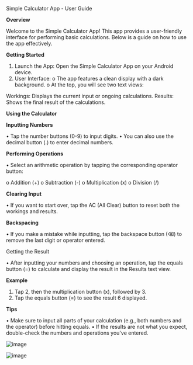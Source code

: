 Simple Calculator App - User Guide

**Overview**

Welcome to the Simple Calculator App! 
This app provides a user-friendly interface for performing basic calculations. 
Below is a guide on how to use the app effectively.

**Getting Started**

1.	Launch the App: Open the Simple Calculator App on your Android device.
2.	User Interface:
o	The app features a clean display with a dark background.
o	At the top, you will see two text views:

Workings: Displays the current input or ongoing calculations.
Results: Shows the final result of the calculations.

**Using the Calculator**

**Inputting Numbers**

•	Tap the number buttons (0-9) to input digits.
•	You can also use the decimal button (.) to enter decimal numbers.

**Performing Operations**

•	Select an arithmetic operation by tapping the corresponding operator button:

o	Addition (+)
o	Subtraction (-)
o	Multiplication (x)
o	Division (/)

**Clearing Input**

•	If you want to start over, tap the AC (All Clear) button to reset both the workings and results.

**Backspacing**

•	If you make a mistake while inputting, tap the backspace button (⌫) to remove the last digit or operator entered.

Getting the Result

•	After inputting your numbers and choosing an operation, tap the equals button (=) to calculate and display the result in the Results text view.

**Example**

1.	Tap 2, then the multiplication button (x), followed by 3.
2.	Tap the equals button (=) to see the result 6 displayed.
   
**Tips**

•	Make sure to input all parts of your calculation (e.g., both numbers and the operator) before hitting equals.
•	If the results are not what you expect, double-check the numbers and operations you've entered.


![image](https://github.com/user-attachments/assets/4ac85329-d108-4a1e-a0c6-4676b48665ff)

![image](https://github.com/user-attachments/assets/e05fdc7c-a7a8-4bb3-a88c-2c71868884a8)


